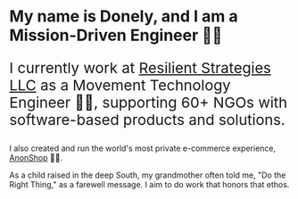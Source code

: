 <h1 align="left">My name is Donely, and I am a Mission-Driven Engineer 👨‍🔧</h1>

<p style="font-size: 1.875em;">
  I currently work at <a href="https://www.resilientstrategiesllc.com/">Resilient Strategies LLC</a> as a Movement Technology Engineer 👨‍💻, supporting 60+ NGOs with software-based products and solutions.
</p>

<p>
  I also created and run the world's most private e-commerce experience, <a href="https://anonshop.app/">AnonShop</a> 🕵🏿.
</p>

<p>
  As a child raised in the deep South, my grandmother often told me, "Do the Right Thing," as a farewell message. I aim to do work that honors that ethos.
</p>
